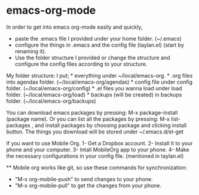 # emacs-org-mode

In order to get into emacs org-mode easily and quickly, 
 - paste the .emacs file I provided under your home folder. (~/.emacs)
 - configure the things in .emacs and the config file (taylan.el) (start by renaming it). 
 - Use the folder structure I provided or change the structure and configure the config files according to your structure.

My folder structure:
  I put; 
    * everything under ~/local/emacs-org.
    * .org files into agendas folder. (~/local/emacs-org/agendas)
    * config file under config folder. (~/local/emacs-org/config)
    * .el files you wanna load under load folder. (~/local/emacs-org/load)
    * backups (will be created) in backups folder. (~/local/emacs-org/backups)

You can download emacs packages by pressing: M-x package-install <RET> (package name).
Or you can list all the packages by pressing: M-x list-packages <RET>, and install packages by choosing package and clicking install button.
The things you download will be stored under ~/.emacs.d/el-get

If you want to use Mobile Org.
 1- Get a Dropbox account.
 2- Install it to your phone and your computer.
 3- Intall MobileOrg app to your phone.
 4- Make the necessary configurations in your config file. (mentioned in taylan.el)

** Mobile org works like git, so use these commands for synchronization:
 - "M-x org-mobile-push" to send changes to your phone.
 - "M-x org-mobile-pull" to get the changes from your phone.
